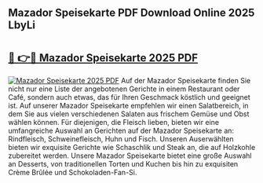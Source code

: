 ## Mazador Speisekarte PDF Download Online 2025 LbyLi

# <h2><a href="http://gcdeccl.nevu.top/?p=Mazador+Speisekarte">🔗 👉🔴 Mazador Speisekarte 2025 PDF</a></h2>

[![Mazador Speisekarte 2025 PDF](https://i.imgur.com/dBaPXMq.png)](http://gcdeccl.nevu.top/?p=Mazador+Speisekarte)
Auf der Mazador Speisekarte finden Sie nicht nur eine Liste der angebotenen Gerichte in einem Restaurant oder Café, sondern auch etwas, das für Ihren Geschmack köstlich und geeignet ist. Auf unserer Mazador Speisekarte empfehlen wir einen Salatbereich, in dem Sie aus vielen verschiedenen Salaten aus frischem Gemüse und Obst wählen können. Für diejenigen, die Fleisch lieben, bieten wir eine umfangreiche Auswahl an Gerichten auf der Mazador Speisekarte an: Rindfleisch, Schweinefleisch, Huhn und Fisch. Unseren Auserwählten bieten wir exquisite Gerichte wie Schaschlik und Steak an, die auf Holzkohle zubereitet werden. Unsere Mazador Speisekarte bietet eine große Auswahl an Desserts, von traditionellen Torten und Kuchen bis hin zu exquisiten Crème Brûlée und Schokoladen-Fan-Si.
